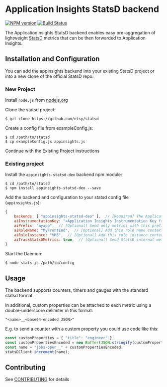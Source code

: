 # Application Insights StatsD backend

[![NPM version](https://badge.fury.io/js/appinsights-statsd.svg)](http://badge.fury.io/js/appinsights-statsd)
[![Build Status](https://travis-ci.org/Microsoft/ApplicationInsights-statsd.svg?branch=master)](https://travis-ci.org/Microsoft/ApplicationInsights-statsd)

The ApplicationInsights StatsD backend enables easy pre-aggregation of lightweight [StatsD](https://github.com/etsy/statsd) metrics that can be then forwarded to Application Insights.

## Installation and Configuration

You can add the appinsights backend into your existing StatsD project or into a new clone of the official StatsD repo.

### New Project

Install `node.js` from [nodejs.org](https://nodejs.org)

Clone the statsd project:

    $ git clone https://github.com/etsy/statsd
    
Create a config file from exampleConfig.js:

    $ cd /path/to/statsd
    $ cp exampleConfig.js appinsights.js
    
Continue with the Existing Project instructions 
    
### Existing project

Install the `appinsights-statsd-deo` backend npm module:

    $ cd /path/to/statsd
    $ npm install appinsights-statsd-deo --save

Add the backend and configuration to your statsd config file (`appinsights.js`):

```js
{
    backends: [ "appinsights-statsd-deo" ],  // [Required] The Application Insighst StatsD backend
    aiInstrumentationKey: "<Application Insights Instrumentation Key from https://portal.azure.com>",  // [Required] Your instrumentation key
    aiPrefix: "myapp",  // [Optional] Send only metrics with this prefix
    aiRoleName: "MyFrontEnd",  // [Optional] Add this role name context tag to every metric
    aiRoleInstance: "VM5",  // [Optional] Add this role instance context tag to every metric
    aiTrackStatsDMetrics: true,  // [Optional] Send StatsD internal metrics to Application Insights
}
```

Start the Daemon:  

    $ node stats.js /path/to/config
    
## Usage

The backend supports counters, timers and gauges with the standard statsd format.

In additional, custom properties can be attached to each metric using a double-underscore delimiter in this format:

```
"<name>__<base64-encoded JSON>"
```

E.g. to send a counter with a custom property you could use code like this:

```js
const customProperties = { "title": "engineer" };
const customPropertiesEncoded = new Buffer(JSON.stringify(customProperties)).toString("base64");
const name = "jobs-open__" + customPropertiesEncoded;
statsDClient.increment(name);
```
   
## Contributing

See [CONTRIBUTING](CONTRIBUTING.md) for details